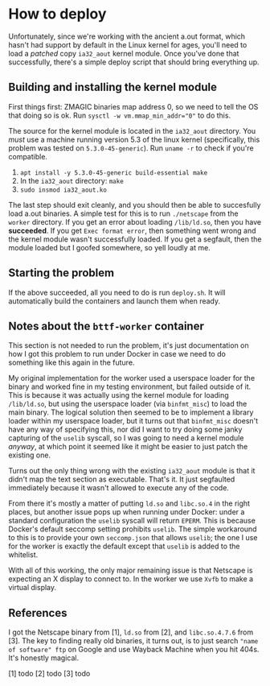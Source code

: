 # How to deploy

Unfortunately, since we're working with the ancient a.out format, which hasn't had support by default in the Linux kernel for ages, you'll need to load a _patched_ copy `ia32_aout` kernel module.  Once you've done that successfully, there's a simple deploy script that should bring everything up.

## Building and installing the kernel module

First things first: ZMAGIC binaries map address 0, so we need to tell the OS that doing so is ok.  Run `sysctl -w vm.mmap_min_addr="0"` to do this.

The source for the kernel module is located in the `ia32_aout` directory.  You _must_ use a machine running version 5.3 of the linux kernel (specifically, this problem was tested on `5.3.0-45-generic`).  Run `uname -r` to check if you're compatible.

1. `apt install -y 5.3.0-45-generic build-essential make`
2. In the `ia32_aout` directory: `make`
3. `sudo insmod ia32_aout.ko`

The last step should exit cleanly, and you should then be able to succesfully load a.out binaries.  A simple test for this is to run `./netscape` from the `worker` directory.  If you get an error about loading `/lib/ld.so`, then you have **succeeded**.  If you get `Exec format error`, then something went wrong and the kernel module wasn't successfully loaded.  If you get a segfault, then the module loaded but I goofed somewhere, so yell loudly at me.

## Starting the problem

If the above succeeded, all you need to do is run `deploy.sh`.  It will automatically build the containers and launch them when ready.

## Notes about the `bttf-worker` container

This section is not needed to run the problem, it's just documentation on how I got this problem to run under Docker in case we need to do something like this again in the future.

My original implementation for the worker used a userspace loader for the binary and worked fine in my testing environment, but failed outside of it.  This is because it was actually using the kernel module for loading `/lib/ld.so`, but using the userspace loader (via `binfmt_misc`) to load the main binary.  The logical solution then seemed to be to implement a library loader within my userspace loader, but it turns out that `binfmt_misc` doesn't have any way of specifying this, nor did I want to try doing some janky capturing of the `uselib` syscall, so I was going to need a kernel module _anyway_, at which point it seemed like it might be easier to just patch the existing one.

Turns out the only thing wrong with the existing `ia32_aout` module is that it didn't map the text section as executable.  That's it.  It just segfaulted immediately because it wasn't allowed to execute any of the code.

From there it's mostly a matter of putting `ld.so` and `libc.so.4` in the right places, but another issue pops up when running under Docker: under a standard configuration the `uselib` syscall will return `EPERM`.  This is because Docker's default seccomp setting prohibits `uselib`.  The simple workaround to this is to provide your own `seccomp.json` that allows `uselib`; the one I use for the worker is exactly the default except that `uselib` is added to the whitelist.

With all of this working, the only major remaining issue is that Netscape is expecting an X display to connect to.  In the worker we use `Xvfb` to make a virtual display.

## References

I got the Netscape binary from [1], `ld.so` from [2], and `libc.so.4.7.6` from [3].  The key to finding really old binaries, it turns out, is to just search `"name of software" ftp` on Google and use Wayback Machine when you hit 404s.  It's honestly magical.

[1] todo
[2] todo
[3] todo
